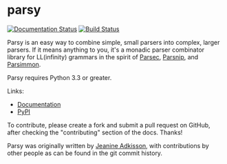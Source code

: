# parsy

[![Documentation Status](https://readthedocs.org/projects/parsy/badge/?version=latest)](http://parsy.readthedocs.io/en/latest/?badge=latest)
[![Build Status](https://travis-ci.org/python-parsy/parsy.svg?branch=master)](https://travis-ci.org/python-parsy/parsy)


Parsy is an easy way to combine simple, small parsers into complex, larger
parsers. If it means anything to you, it's a monadic parser combinator library
for LL(infinity) grammars in the spirit of
[Parsec](https://github.com/haskell/parsec),
[Parsnip](http://parsnip-parser.sourceforge.net/), and
[Parsimmon](https://github.com/jneen/parsimmon).

Parsy requires Python 3.3 or greater.

Links:

* [Documentation](http://parsy.readthedocs.io/en/latest/)
* [PyPI](https://pypi.python.org/pypi/parsy/)

To contribute, please create a fork and submit a pull request on GitHub, after
checking the "contributing" section of the docs. Thanks!

Parsy was originally written by [Jeanine Adkisson](https://github.com/jneen), with
contributions by other people as can be found in the git commit history.

